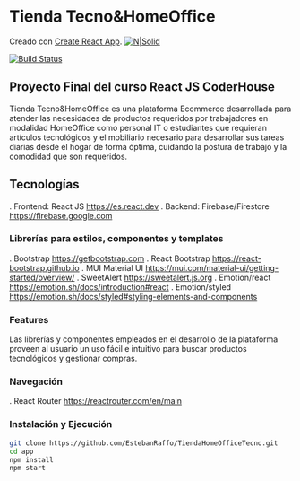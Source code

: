 # Tienda Tecno&HomeOffice
Creado con [Create React App](https://github.com/facebook/create-react-app).
[![N|Solid](https://encrypted-tbn0.gstatic.com/images?q=tbn:ANd9GcR4Nhtli5aSkLo8igB8oRJM49A8XBx8f15gENCCcuvf80kuqyUOrZ8giQgy4GZ7Ix_sb6c&usqp=CAU)](https://nodesource.com/products/nsolid)

[![Build Status](https://travis-ci.org/joemccann/dillinger.svg?branch=master)](https://travis-ci.org/joemccann/dillinger)

## Proyecto Final del curso React JS CoderHouse
Tienda Tecno&HomeOffice es una plataforma Ecommerce desarrollada para atender las necesidades de productos requeridos por trabajadores en modalidad HomeOffice como personal IT o estudiantes que requieran artículos tecnológicos y el mobiliario necesario para desarrollar sus tareas diarias desde el hogar de forma óptima, cuidando la postura de trabajo y la comodidad que son requeridos. 

## Tecnologías
. Frontend: React JS https://es.react.dev
. Backend: Firebase/Firestore https://firebase.google.com

### Librerías para estilos, componentes y templates
. Bootstrap https://getbootstrap.com
. React Bootstrap https://react-bootstrap.github.io
. MUI Material UI https://mui.com/material-ui/getting-started/overview/
. SweetAlert https://sweetalert.js.org
. Emotion/react https://emotion.sh/docs/introduction#react
. Emotion/styled https://emotion.sh/docs/styled#styling-elements-and-components

### Features
Las librerías y componentes empleados en el desarrollo de la plataforma proveen al usuario un uso fácil e intuitivo para buscar productos tecnológicos y gestionar compras.

### Navegación
. React Router https://reactrouter.com/en/main

### Instalación y Ejecución
```sh
git clone https://github.com/EstebanRaffo/TiendaHomeOfficeTecno.git
cd app
npm install
npm start
```
